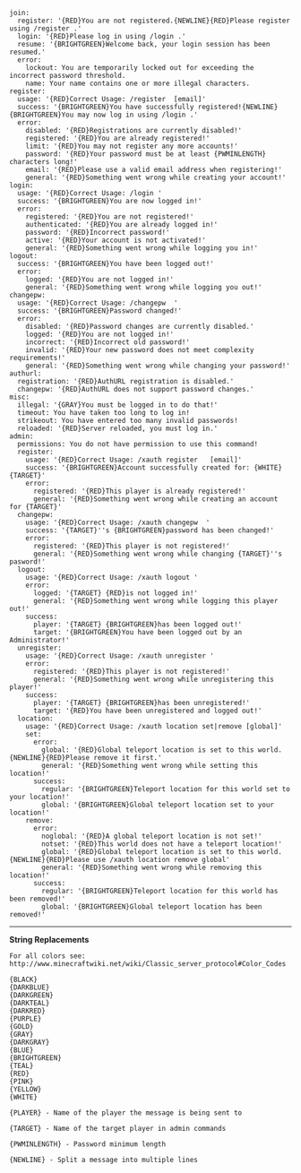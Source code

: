 <pre><code>join:
  register: '{RED}You are not registered.{NEWLINE}{RED}Please register using /register <password>.'
  login: '{RED}Please log in using /login <password>.'
  resume: '{BRIGHTGREEN}Welcome back, your login session has been resumed.'
  error:
    lockout: You are temporarily locked out for exceeding the incorrect password threshold.
    name: Your name contains one or more illegal characters.
register:
  usage: '{RED}Correct Usage: /register <password> [email]'
  success: '{BRIGHTGREEN}You have successfully registered!{NEWLINE}{BRIGHTGREEN}You may now log in using /login <password>.'
  error:
    disabled: '{RED}Registrations are currently disabled!'
    registered: '{RED}You are already registered!'
    limit: '{RED}You may not register any more accounts!'
    password: '{RED}Your password must be at least {PWMINLENGTH} characters long!'
    email: '{RED}Please use a valid email address when registering!'
    general: '{RED}Something went wrong while creating your account!'
login:
  usage: '{RED}Correct Usage: /login <password>'
  success: '{BRIGHTGREEN}You are now logged in!'
  error:
    registered: '{RED}You are not registered!'
    authenticated: '{RED}You are already logged in!'
    password: '{RED}Incorrect password!'
    active: '{RED}Your account is not activated!'
    general: '{RED}Something went wrong while logging you in!'
logout:
  success: '{BRIGHTGREEN}You have been logged out!'
  error:
    logged: '{RED}You are not logged in!'
    general: '{RED}Something went wrong while logging you out!'
changepw:
  usage: '{RED}Correct Usage: /changepw <old password> <new password>'
  success: '{BRIGHTGREEN}Password changed!'
  error:
    disabled: '{RED}Password changes are currently disabled.'
    logged: '{RED}You are not logged in!'
    incorrect: '{RED}Incorrect old password!'
    invalid: '{RED}Your new password does not meet complexity requirements!'
    general: '{RED}Something went wrong while changing your password!'
authurl:
  registration: '{RED}AuthURL registration is disabled.'
  changepw: '{RED}AuthURL does not support password changes.'
misc:
  illegal: '{GRAY}You must be logged in to do that!'
  timeout: You have taken too long to log in!
  strikeout: You have entered too many invalid passwords!
  reloaded: '{RED}Server reloaded, you must log in.'
admin:
  permissions: You do not have permission to use this command!
  register:
    usage: '{RED}Correct Usage: /xauth register <player> <password> [email]'
    success: '{BRIGHTGREEN}Account successfully created for: {WHITE}{TARGET}'
    error:
      registered: '{RED}This player is already registered!'
      general: '{RED}Something went wrong while creating an account for {TARGET}'
  changepw:
    usage: '{RED}Correct Usage: /xauth changepw <player> <new password>'
    success: '{TARGET}''s {BRIGHTGREEN}password has been changed!'
    error:
      registered: '{RED}This player is not registered!'
      general: '{RED}Something went wrong while changing {TARGET}''s pasword!'
  logout:
    usage: '{RED}Correct Usage: /xauth logout <player>'
    error:
      logged: '{TARGET} {RED}is not logged in!'
      general: '{RED}Something went wrong while logging this player out!'
    success:
      player: '{TARGET} {BRIGHTGREEN}has been logged out!'
      target: '{BRIGHTGREEN}You have been logged out by an Administrator!'
  unregister:
    usage: '{RED}Correct Usage: /xauth unregister <player>'
    error:
      registered: '{RED}This player is not registered!'
      general: '{RED}Something went wrong while unregistering this player!'
    success:
      player: '{TARGET} {BRIGHTGREEN}has been unregistered!'
      target: '{RED}You have been unregistered and logged out!'
  location:
    usage: '{RED}Correct Usage: /xauth location set|remove [global]'
    set:
      error:
        global: '{RED}Global teleport location is set to this world.{NEWLINE}{RED}Please remove it first.'
        general: '{RED}Something went wrong while setting this location!'
      success:
        regular: '{BRIGHTGREEN}Teleport location for this world set to your location!'
        global: '{BRIGHTGREEN}Global teleport location set to your location!'
    remove:
      error:
        noglobal: '{RED}A global teleport location is not set!'
        notset: '{RED}This world does not have a teleport location!'
        global: '{RED}Global teleport location is set to this world.{NEWLINE}{RED}Please use /xauth location remove global'
        general: '{RED}Something went wrong while removing this location!'
      success:
        regular: '{BRIGHTGREEN}Teleport location for this world has been removed!'
        global: '{BRIGHTGREEN}Global teleport location has been removed!'</code></pre>

***
**String Replacements**

<pre><code>For all colors see: http://www.minecraftwiki.net/wiki/Classic_server_protocol#Color_Codes

{BLACK}
{DARKBLUE}
{DARKGREEN}
{DARKTEAL}
{DARKRED}
{PURPLE}
{GOLD}
{GRAY}
{DARKGRAY}
{BLUE}
{BRIGHTGREEN}
{TEAL}
{RED}
{PINK}
{YELLOW}
{WHITE}

{PLAYER} - Name of the player the message is being sent to

{TARGET} - Name of the target player in admin commands

{PWMINLENGTH} - Password minimum length

{NEWLINE} - Split a message into multiple lines</code></pre>